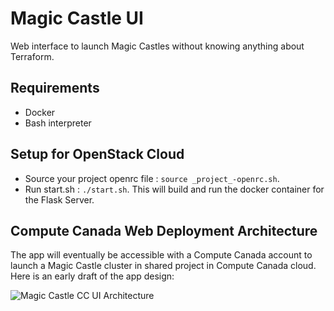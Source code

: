 # Magic Castle UI
Web interface to launch Magic Castles without knowing anything about Terraform.

## Requirements

- Docker
- Bash interpreter

## Setup for OpenStack Cloud

- Source your project openrc file : `source _project_-openrc.sh`.
- Run start.sh : `./start.sh`. This will build and run the docker container for the Flask Server.


## Compute Canada Web Deployment Architecture

The app will eventually be accessible with a Compute Canada account to launch a Magic Castle cluster in shared project in Compute Canada cloud. Here is an early draft of the app design:

![Magic Castle CC UI Architecture](https://docs.google.com/drawings/d/e/2PACX-1vRe4JZSPiKY7tW5xO3WpsWoA8h0XC6zAjiMBwbgn-UIY6PMBC_5X-gJj9AbmdRCoEU4OXORh04xexO5/pub?w=721&amp;h=498 "Magic Castle CC UI Architecture")

